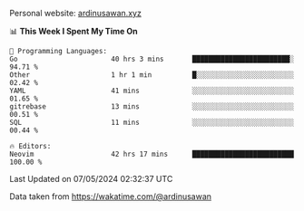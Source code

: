 Personal website: [ardinusawan.xyz](https://ardinusawan.xyz)

<!--START_SECTION:waka-->
📊 **This Week I Spent My Time On** 

```text
💬 Programming Languages: 
Go                       40 hrs 3 mins       ████████████████████████░   94.71 % 
Other                    1 hr 1 min          █░░░░░░░░░░░░░░░░░░░░░░░░   02.42 % 
YAML                     41 mins             ░░░░░░░░░░░░░░░░░░░░░░░░░   01.65 % 
gitrebase                13 mins             ░░░░░░░░░░░░░░░░░░░░░░░░░   00.51 % 
SQL                      11 mins             ░░░░░░░░░░░░░░░░░░░░░░░░░   00.44 % 

🔥 Editors: 
Neovim                   42 hrs 17 mins      █████████████████████████   100.00 % 
```


 Last Updated on 07/05/2024 02:32:37 UTC
<!--END_SECTION:waka-->
Data taken from https://wakatime.com/@ardinusawan
